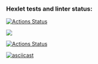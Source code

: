 ### Hexlet tests and linter status:
[![Actions Status](https://github.com/lawbich/java-project-lvl1/workflows/hexlet-check/badge.svg)](https://github.com/lawbich/java-project-lvl1/actions)

<a href="https://codeclimate.com/github/codeclimate/codeclimate/maintainability"><img src="https://codeclimate.com/github/lawbich/java-project-lvl1" /></a>

[![Actions Status](https://github.com/lawbich/java-project-lvl1/workflows/build/badge.svg)](https://github.com/lawbich/java-project-lvl1/actions)

[![asciicast](https://asciinema.org/a/MDHuftRxllSFbyLlF8S4TVmkX.svg)](https://asciinema.org/a/MDHuftRxllSFbyLlF8S4TVmkX)
